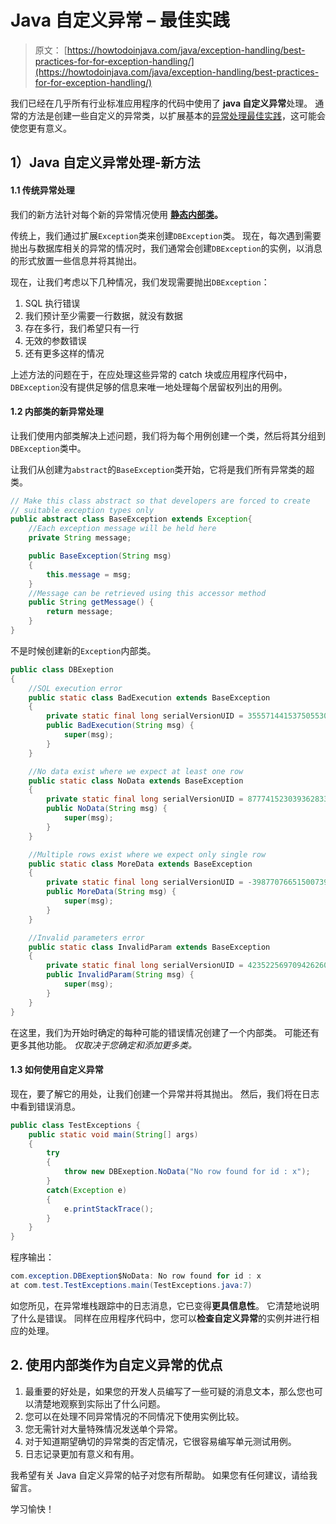 # Java 自定义异常 – 最佳实践

> 原文： [https://howtodoinjava.com/java/exception-handling/best-practices-for-for-exception-handling/](https://howtodoinjava.com/java/exception-handling/best-practices-for-for-exception-handling/)

我们已经在几乎所有行业标准应用程序的代码中使用了 **java 自定义异常**处理。 通常的方法是创建一些自定义的异常类，以扩展基本的[异常处理最佳实践](https://docs.oracle.com/javase/8/docs/api/java/lang/Exception.html "Exception class")，这可能会使您更有意义。

## 1）Java 自定义异常处理-新方法

#### 1.1 传统异常处理

我们的新方法针对每个新的异常情况使用 **[静态内部类](https://docs.oracle.com/javase/tutorial/java/javaOO/nested.html)。**

传统上，我们通过扩展`Exception`类来创建`DBException`类。 现在，每次遇到需要抛出与数据库相关的异常的情况时，我们通常会创建`DBException`的实例，以消息的形式放置一些信息并将其抛出。

现在，让我们考虑以下几种情况，我们发现需要抛出`DBException`：

1.  SQL 执行错误
2.  我们预计至少需要一行数据，就没有数据
3.  存在多行，我们希望只有一行
4.  无效的参数错误
5.  还有更多这样的情况

上述方法的问题在于，在应处理这些异常的 catch 块或应用程序代码中，`DBException`没有提供足够的信息来唯一地处理每个居留权列出的用例。

#### 1.2 内部类的新异常处理

让我们使用内部类解决上述问题，我们将为每个用例创建一个类，然后将其分组到`DBException`类中。

让我们从创建为`abstract`的`BaseException`类开始，它将是我们所有异常类的超类。

```java
// Make this class abstract so that developers are forced to create
// suitable exception types only
public abstract class BaseException extends Exception{
	//Each exception message will be held here
	private String message;

	public BaseException(String msg)
	{
		this.message = msg;
	}
	//Message can be retrieved using this accessor method
	public String getMessage() {
		return message;
	}
}

```

不是时候创建新的`Exception`内部类。

```java
public class DBExeption
{
	//SQL execution error
	public static class BadExecution extends BaseException
	{
		private static final long serialVersionUID = 3555714415375055302L;
		public BadExecution(String msg) {
			super(msg);
		}
	}

	//No data exist where we expect at least one row
	public static class NoData extends BaseException
	{
		private static final long serialVersionUID = 8777415230393628334L;
		public NoData(String msg) {
			super(msg);
		}
	}

	//Multiple rows exist where we expect only single row
	public static class MoreData extends BaseException
	{
		private static final long serialVersionUID = -3987707665150073980L;
		public MoreData(String msg) {
			super(msg);
		}
	}

	//Invalid parameters error
	public static class InvalidParam extends BaseException
	{
		private static final long serialVersionUID = 4235225697094262603L;
		public InvalidParam(String msg) {
			super(msg);
		}
	}
}

```

在这里，我们为开始时确定的每种可能的错误情况创建了一个内部类。 可能还有更多其他功能。 *仅取决于您确定和添加更多类。*

#### 1.3 如何使用自定义异常

现在，要了解它的用处，让我们创建一个异常并将其抛出。 然后，我们将在日志中看到错误消息。

```java
public class TestExceptions {
	public static void main(String[] args)
	{
		try
		{
			throw new DBExeption.NoData("No row found for id : x");
		}
		catch(Exception e)
		{
			e.printStackTrace();
		}
	}
}

```

程序输出：

```java
com.exception.DBExeption$NoData: No row found for id : x
at com.test.TestExceptions.main(TestExceptions.java:7)

```

如您所见，在异常堆栈跟踪中的日志消息，它已变得**更具信息性**。 它清楚地说明了什么是错误。 同样在应用程序代码中，您可以**检查自定义异常**的实例并进行相应的处理。

## 2\. 使用内部类作为自定义异常的优点

1.  最重要的好处是，如果您的开发人员编写了一些可疑的消息文本，那么您也可以清楚地观察到实际出了什么问题。
2.  您可以在处理不同异常情况的不同情况下使用实例比较。
3.  您无需针对大量特殊情况发送单个异常。
4.  对于知道期望确切的异常类的否定情况，它很容易编写单元测试用例。
5.  日志记录更加有意义和有用。

我希望有关 Java 自定义异常的帖子对您​​有所帮助。 如果您有任何建议，请给我留言。

学习愉快！